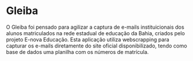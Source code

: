 # Gleiba

O Gleiba foi pensado para agilizar a captura de e-mails instituicionais dos alunos matriculados na rede estadual de educação da Bahia, criados pelo projeto E-nova Educação. Esta aplicação utiliza webscrapping para capturar os e-mails diretamente do site oficial disponibilizado, tendo como base de dados uma planilha com os números de matrícula.
